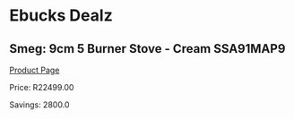 
# Ebucks Dealz
## Smeg: 9cm 5 Burner Stove - Cream SSA91MAP9
[Product Page](https://www.ebucks.com/web/shop/productSelected.do?prodId=1173100431&catId=1196429345)

Price: R22499.00

Savings: 2800.0


	